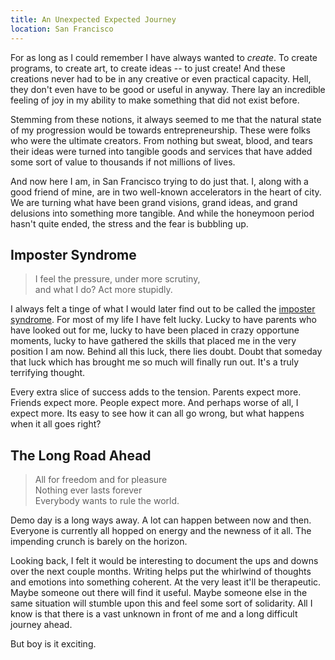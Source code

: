 ```yaml
---
title: An Unexpected Expected Journey
location: San Francisco
---
```


For as long as I could remember I have always wanted to *create*. To create
programs, to create art, to create ideas -- to just create! And these creations
never had to be in any creative or even practical capacity. Hell, they
don't even have to be good or useful in anyway. There lay an incredible
feeling of joy in my ability to make something that did not exist before.

Stemming from these notions, it always seemed to me that the natural state
of my progression would be towards entrepreneurship. These were folks who
were the ultimate creators. From nothing but sweat, blood, and tears their
ideas were turned into tangible goods and services that have added some
sort of value to thousands if not millions of lives.

And now here I am, in San Francisco trying to do just that. I, along with a
good friend of mine, are in two well-known accelerators in the heart of
city. We are turning what have been grand visions, grand ideas, and grand
delusions into something more tangible. And while the honeymoon period
hasn't quite ended, the stress and the fear is bubbling up.


## Imposter Syndrome

> I feel the pressure, under more scrutiny, <br>
> and what I do? Act more stupidly.

I always felt a tinge of what I would later find out to be called the
[imposter syndrome](http://en.wikipedia.org/wiki/Impostor_syndrome). For
most of my life I have felt lucky. Lucky to have parents who have looked
out for me, lucky to have been placed in crazy opportune moments, lucky to
have gathered the skills that placed me in the very position I am now.
Behind all this luck, there lies doubt. Doubt that someday that luck which
has brought me so much will finally run out. It's a truly terrifying thought.

Every extra slice of success adds to the tension. Parents expect more. Friends
expect more. People expect more. And perhaps worse of all, I expect more. Its
easy to see how it can all go wrong, but what happens when it all goes right?


## The Long Road Ahead

> All for freedom and for pleasure <br>
> Nothing ever lasts forever <br>
> Everybody wants to rule the world.

Demo day is a long ways away. A lot can happen between now and then.
Everyone is currently all hopped on energy and the newness of it all. The
impending crunch is barely on the horizon.

Looking back, I felt it would be interesting to document the ups and downs
over the next couple months. Writing helps put the whirlwind of thoughts
and emotions into something coherent. At the very least it'll be
therapeutic. Maybe someone out there will find it useful. Maybe someone
else in the same situation will stumble upon this and feel some sort of
solidarity. All I know is that there is a vast unknown in front of me and a
long difficult journey ahead.

But boy is it exciting.

